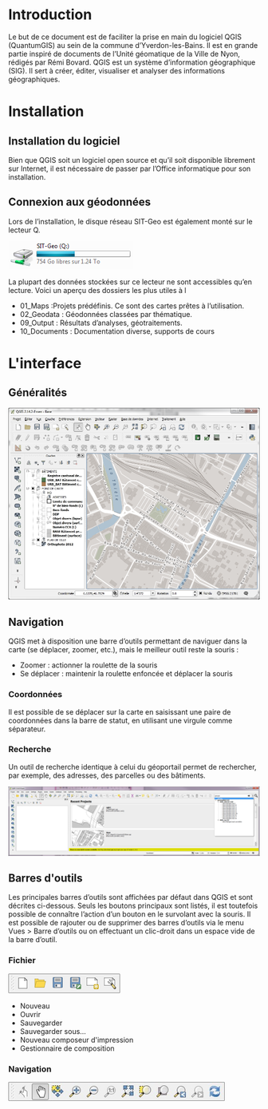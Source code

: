 # Introduction

Le but de ce document est de faciliter la prise en main du logiciel QGIS (QuantumGIS) au sein de la commune d’Yverdon-les-Bains. Il est en grande partie inspiré de documents de l’Unité géomatique de la Ville de Nyon, rédigés par Rémi Bovard.
QGIS est un système d’information géographique (SIG). Il sert à créer, éditer, visualiser et analyser des informations géographiques.

# Installation

## Installation du logiciel

Bien que QGIS soit un logiciel open source et qu’il soit disponible librement sur Internet, il est nécessaire de passer par l’Office informatique pour son installation.

## Connexion aux géodonnées

Lors de l’installation, le disque réseau SIT-Geo est également monté sur le lecteur Q.

![Lecteur Q](img/drive_q.png)

La plupart des données stockées sur ce lecteur ne sont accessibles qu’en lecture. Voici un aperçu des dossiers les plus utiles à l

- 01_Maps :Projets prédéfinis. Ce sont des cartes prêtes à l’utilisation.
- 02_Geodata : Géodonnées classées par thématique.
- 09_Output : Résultats d’analyses, géotraitements.
- 10_Documents : Documentation diverse, supports de cours

# L'interface

## Généralités

![Interface](img/interface.png)

## Navigation

QGIS met à disposition une barre d’outils permettant de naviguer dans la carte (se déplacer, zoomer, etc.), mais le meilleur outil reste la souris :
-	Zoomer : actionner la roulette de la souris
-	Se déplacer : maintenir la roulette enfoncée et déplacer la souris

### Coordonnées

Il est possible de se déplacer sur la carte en saisissant une paire de coordonnées dans la barre de statut, en utilisant une virgule comme séparateur.

###	Recherche

Un outil de recherche identique à celui du géoportail permet de rechercher, par exemple, des adresses, des parcelles ou des bâtiments.

![Recherche](img/search.png)

## Barres d'outils

Les principales barres d’outils sont affichées par défaut dans QGIS et sont décrites ci-dessous. Seuls les boutons principaux sont listés, il est toutefois possible de connaître l’action d’un bouton en le survolant avec la souris.
Il est possible de rajouter ou de supprimer des barres d’outils via le menu Vues > Barre d’outils ou on effectuant un clic-droit dans un espace vide de la barre d’outil.

### Fichier

![Barre d'outil fichier](img/toolbar_file.png)

- Nouveau
- Ouvrir
- Sauvegarder
- Sauvegarder sous...
- Nouveau composeur d'impression
- Gestionnaire de composition

### Navigation

![Barre d'outil navigation](img/toolbar_nav.png)

